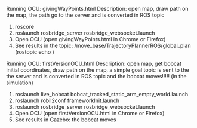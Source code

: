 Running OCU: givingWayPoints.html
Description: open map, draw path on the map, the path go to the server and is converted in ROS topic
1. roscore
2. roslaunch rosbridge_server rosbridge_websocket.launch
3. Open OCU  (open givingWayPoints.html in Chrome or Firefox)
4. See results in the topic: /move_base/TrajectoryPlannerROS/global_plan (rostopic echo )

Running OCU: firstVersionOCU.html
Description: open map, get bobcat initial coordinates, draw path on the map, a simple goal topic is sent to the the server and is converted in ROS topic and the bobcat moves!!!!! (in the simulation)
1. roslaunch live_bobcat bobcat_tracked_static_arm_empty_world.launch
2. roslaunch robil2conf frameworkInit.launch
3. roslaunch rosbridge_server rosbridge_websocket.launch
4. Open OCU  (open firstVersionOCU.html in Chrome or Firefox)
5. See results in Gazebo: the bobcat moves

